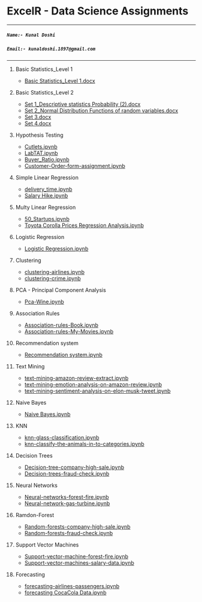 # **ExcelR - Data Science Assignments**

***
##### **`Name:- Kunal Doshi`**
##### **`Email:- kunaldoshi.1897@gmail.com`**
***





1. Basic Statistics_Level 1
    * [Basic Statistics_Level 1.docx](https://github.com/KunalDoshi-Code/Data_Science_Assignments/blob/main/Assignments/1.%20Basic%20Statistics_Level-1/Basic%20Statistics_Level%201.docx)
    

 2. Basic Statistics_Level 2
    * [Set 1_Descriptive statistics Probability (2).docx](https://docs.google.com/document/d/1B8eHLEm3O7UpUXHJAYYFSmdqoGIzgvet/edit?usp=share_link&ouid=110615952392936282942&rtpof=true&sd=true)
    * [Set 2_Normal Distribution Functions of random variables.docx](https://docs.google.com/document/d/1IdRmt-6RMPhx9RcNrwc4vHWpR9-b9KMl/edit?usp=share_link&ouid=110615952392936282942&rtpof=true&sd=true)
    * [Set 3.docx](https://docs.google.com/document/d/1qFVF-49m9LQyZ6-8xUPcLoB6t3Yev1Z0/edit?usp=share_link&ouid=110615952392936282942&rtpof=true&sd=true)
    * [Set 4.docx](https://docs.google.com/document/d/1W7CgwWr8rXifAYJvmnB5wDCBnopNtBx6/edit?usp=share_link&ouid=110615952392936282942&rtpof=true&sd=true)
    
    
 3. Hypothesis Testing
    * [Cutlets.ipynb](https://github.com/KunalDoshi-Code/Data_Science_Assignments/blob/main/Assignments/3.%20Hypothesis%20Teasting/hypostasis-cutlets-assignment.ipynb)
    * [LabTAT.ipynb](https://github.com/KunalDoshi-Code/Data_Science_Assignments/blob/main/Assignments/3.%20Hypothesis%20Teasting/hypothesis-labtat.ipynb)
    * [Buyer_Ratio.ipynb](https://github.com/KunalDoshi-Code/Data_Science_Assignments/blob/main/Assignments/3.%20Hypothesis%20Teasting/hypothesis-buyer-ratio.ipynb)
    * [Customer-Order-form-assignment.ipynb](https://github.com/KunalDoshi-Code/Data_Science_Assignments/blob/main/Assignments/3.%20Hypothesis%20Teasting/hypostasis-Customer-Order-form-assignment.ipynb)
    
    
 4. Simple Linear Regression
    * [delivery_time.ipynb](https://colab.research.google.com/drive/1be6PVgilskjnU-YZ_2VmYgtTcyfokb32?usp=sharing)
    * [Salary Hike.ipynb](https://colab.research.google.com/drive/17PTd4OLS45-idUF5_irO7oHyUt3Cdzzq?usp=sharing)
    
    
 5. Multy Linear Regression
    * [50_Startups.ipynb](https://colab.research.google.com/drive/15Ek9lL5HdaGeCKvGTUFcmszbwpGLL8Aj?usp=sharing)
    * [Toyota Corolla Prices Regression Analysis.ipynb](https://colab.research.google.com/drive/17dETsdO2loe9ucLOHOVUSEIzwyuzn1if?usp=sharing)
    
    
 6. Logistic Regression
    * [Logistic Regression.ipynb](https://colab.research.google.com/drive/1jFRT1ZmgJJRbiEFjgqYJN8-CPin08Y9T?usp=sharing)
    
    
 7. Clustering
    * [clustering-airlines.ipynb](https://colab.research.google.com/drive/1Z6eu2fQCNSvcTNuPR8OA__haipbFJKuh?usp=sharing)
    * [clustering-crime.ipynb](https://colab.research.google.com/drive/1CpxY2Jci3QLeC_y4RoSdTJTt88SiNxD_?usp=sharing)
    
    
 8. PCA - Principal Component Analysis
     * [Pca-Wine.ipynb](https://colab.research.google.com/drive/1wPZVhNxR6w_1gxYNcSYJXFxlmAtQhy4Q?usp=sharing)
    
    
 9. Association Rules
    * [Association-rules-Book.ipynb](https://colab.research.google.com/drive/1xhqsCAyrgwr4pnn8Gkdj-QnPDWj4soro?usp=sharing)
    * [Association-rules-My-Movies.ipynb](https://colab.research.google.com/drive/1HRrFlrFRUmlVErAQ9NMDexHa-1-Xu4is?usp=sharing)
    
    
 10. Recommendation system
     * [Recommendation system.ipynb](https://colab.research.google.com/drive/1j6d35cQywkDN7vplOoOexgDgTV-FFE-m?usp=sharing)
    
    
 11. Text Mining
     * [text-mining-amazon-review-extract.ipynb](https://colab.research.google.com/drive/1lmJncDlIjW0j3RJqu6D9xUurmkrIl4KH?usp=sharing)
     * [text-mining-emotion-analysis-on-amazon-review.ipynb](https://colab.research.google.com/drive/1zl3_KWAE16xWZdEbeKx6sW6WDfaujbxd?usp=sharing)
     * [text-mining-sentiment-analysis-on-elon-musk-tweet.ipynb](https://colab.research.google.com/drive/1iEJtQzUHSQ_heiD_vDMKD9SS0oTZQkz2?usp=sharing)
    
    
 12. Naive Bayes
     * [Naive Bayes.ipynb](https://colab.research.google.com/drive/1mBAeZp9n0J2te5fzDSoy7y-gMpZZZx1T?usp=sharing)
    
    
 13. KNN
     * [knn-glass-classification.ipynb](https://colab.research.google.com/drive/1EKxKz2GT7mmPJh78D7vlOL3gaQhTm9o8?usp=sharing)
     * [knn-classify-the-animals-in-to-categories.ipynb](https://colab.research.google.com/drive/1F-IqN46MEfn4vZosDLOWzXyQEbZOZ0g7?usp=sharing)
    
    
 14. Decision Trees
     * [Decision-tree-company-high-sale.ipynb](https://colab.research.google.com/drive/1L3v_F0lYsxO1Ja4UHK3T7ZnUDCADCtHA?usp=sharing)
     * [Decision-trees-fraud-check.ipynb](https://colab.research.google.com/drive/197qzFGt4QGddvTP7fYTD5Qh-bSZF4ajH?usp=sharing)
    
    
 15. Neural Networks
     * [Neural-networks-forest-fire.ipynb](https://colab.research.google.com/drive/1JJlbQKLVaPHD93NatmkfJ_TVUAqprHsy?usp=sharing)
     * [Neural-network-gas-turbine.ipynb](https://colab.research.google.com/drive/1dhAhdLvSe7N69AJu16gPlvme8hUVfhki?usp=sharing)
    
    
 16. Ramdon-Forest
     * [Random-forests-company-high-sale.ipynb](https://colab.research.google.com/drive/13qENekMkJg9YL26ZOV6d3Rbs53buvoN3?usp=sharing)
     * [Random-forests-fraud-check.ipynb](https://colab.research.google.com/drive/1jGZkiPooENMuYRjt9UVjy5SONjbq5OSF?usp=sharing)
    
    
 17. Support Vector Machines
     * [Support-vector-machine-forest-fire.ipynb](https://colab.research.google.com/drive/1d7itOQHLXJBNIug8NwCb9Cxkp5K3-CeS?usp=sharing)
     * [Support-vector-machines-salary-data.ipynb](https://colab.research.google.com/drive/1Z2TZOnkUjK3tDOxCbQdISBlEs89BB75Z?usp=sharing)
    
    
 18. Forecasting
     * [forecasting-airlines-passengers.ipynb](https://colab.research.google.com/drive/1og16mB7rel9x5s2isSgVzPXCk3QSgGLT?usp=sharing)
     * [forecasting CocaCola Data.ipynb](https://colab.research.google.com/drive/1EZNZIxYwnewVHfVa9euRHS_-RVsdMGRR?usp=sharing)
    
  
  


